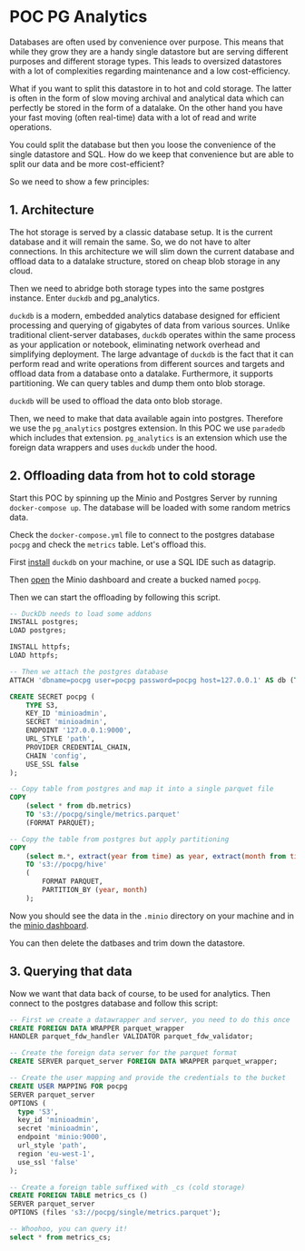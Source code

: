 # POC PG Analytics

Databases are often used by convenience over purpose. This means that
while they grow they are a handy single datastore but are serving 
different purposes and different storage types. This leads to oversized 
datastores with a lot of complexities regarding maintenance and a low 
cost-efficiency. 

What if you want to split this datastore in to hot and cold storage. The 
latter is often in the form of slow moving archival and analytical data which
can perfectly be stored in the form of a datalake. On the other hand you have
your fast moving (often real-time) data with a lot of read and write operations.

You could split the database but then you loose the convenience of the single
datastore and SQL. How do we keep that convenience but are able to split our data
and be more cost-efficient?

So we need to show a few principles:

## 1. Architecture
The hot storage is served by a classic database setup. It is the current database
and it will remain the same. So, we do not have to alter connections. In this
architecture we will slim down the current database and offload data to a datalake
structure, stored on cheap blob storage in any cloud.

Then we need to abridge both storage types into the same postgres instance. Enter
`duckdb` and pg_analytics. 

`duckdb` is a modern, embedded analytics database designed for efficient processing and querying of gigabytes of data from various sources. Unlike traditional client-server databases, `duckdb` operates within the same process as your application or notebook, eliminating network overhead and simplifying deployment.
The large advantage of `duckdb` is the fact that it can perform read and write 
operations from different sources and targets and offload data from a database onto a datalake. Furthermore, it supports partitioning. We can query tables
and dump them onto blob storage.

`duckdb` will be used to offload the data onto blob storage. 

Then, we need to make that data available again into postgres. Therefore we 
use the `pg_analytics` postgres extension. In this POC we use `paradedb` which
includes that extension. `pg_analytics` is an extension which use the foreign data
wrappers and uses ``duckdb`` under the hood. 

## 2. Offloading data from hot to cold storage

Start this POC by spinning up the Minio and Postgres Server by running `docker-compose up`. The database will be loaded with some random metrics data. 

Check the `docker-compose.yml` file to connect to the postgres database `pocpg` and check the `metrics` table. Let's offload this.

First [install](https://duckdb.org/docs/installation/?version=stable&environment=cli&platform=macos&download_method=package_manager) `duckdb` on your machine, or use a SQL IDE such as datagrip. 

Then [open](http://127.0.0.1:9001) the Minio dashboard and create a bucked named `pocpg`. 

Then we can start the offloading by following this script.

```sql
-- DuckDb needs to load some addons
INSTALL postgres;
LOAD postgres;

INSTALL httpfs;
LOAD httpfs;

-- Then we attach the postgres database
ATTACH 'dbname=pocpg user=pocpg password=pocpg host=127.0.0.1' AS db (TYPE POSTGRES, READ_ONLY);

CREATE SECRET pocpg (
    TYPE S3,
    KEY_ID 'minioadmin',
    SECRET 'minioadmin',
    ENDPOINT '127.0.0.1:9000',
    URL_STYLE 'path',
    PROVIDER CREDENTIAL_CHAIN,
    CHAIN 'config',
    USE_SSL false
);

-- Copy table from postgres and map it into a single parquet file
COPY
    (select * from db.metrics)
    TO 's3://pocpg/single/metrics.parquet'
    (FORMAT PARQUET);

-- Copy the table from postgres but apply partitioning
COPY
    (select m.*, extract(year from time) as year, extract(month from time) as month from db.metrics m order by time)
    TO 's3://pocpg/hive'
    (
        FORMAT PARQUET,
        PARTITION_BY (year, month)
    );
```

Now you should see the data in the `.minio` directory on your machine and in the 
[minio dashboard](http://127.0.0.1:9001).

You can then delete the datbases and trim down the datastore.

## 3. Querying that data
Now we want that data back of course, to be used for analytics. Then connect
to the postgres database and follow this script:

```sql
-- First we create a datawrapper and server, you need to do this once
CREATE FOREIGN DATA WRAPPER parquet_wrapper
HANDLER parquet_fdw_handler VALIDATOR parquet_fdw_validator;

-- Create the foreign data server for the parquet format
CREATE SERVER parquet_server FOREIGN DATA WRAPPER parquet_wrapper;

-- Create the user mapping and provide the credentials to the bucket
CREATE USER MAPPING FOR pocpg
SERVER parquet_server
OPTIONS (
  type 'S3',
  key_id 'minioadmin',
  secret 'minioadmin',
  endpoint 'minio:9000',
  url_style 'path',
  region 'eu-west-1',
  use_ssl 'false'
);

-- Create a foreign table suffixed with _cs (cold storage)
CREATE FOREIGN TABLE metrics_cs ()
SERVER parquet_server
OPTIONS (files 's3://pocpg/single/metrics.parquet');

-- Whoohoo, you can query it!
select * from metrics_cs;

```

